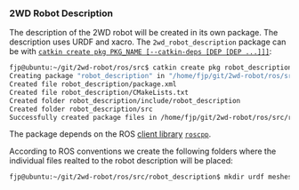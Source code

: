 ### 2WD Robot Description

The description of the 2WD robot will be created in its own package. The description uses URDF and xacro. 
The `2wd_robot_description` package can be with [`catkin create pkg PKG_NAME [--catkin-deps [DEP [DEP ...]]]`](https://catkin-tools.readthedocs.io/en/latest/verbs/catkin_create.html#catkin-create-pkg):

```bash
fjp@ubuntu:~/git/2wd-robot/ros/src$ catkin create pkg robot_description --catkin-deps roscpp tf geometry_msgs urdf rviz xacro
Creating package "robot_description" in "/home/fjp/git/2wd-robot/ros/src"...
Created file robot_description/package.xml
Created file robot_description/CMakeLists.txt
Created folder robot_description/include/robot_description
Created folder robot_description/src
Successfully created package files in /home/fjp/git/2wd-robot/ros/src/robot_description.
```

The package depends on the ROS [client library](http://wiki.ros.org/Client%20Libraries) [`roscpp`](http://wiki.ros.org/roscpp).

According to ROS conventions we create the following folders where the individual files realted to the robot description will be placed:

```bash
fjp@ubuntu:~/git/2wd-robot/ros/src/robot_description$ mkdir urdf meshes launch
``` 

